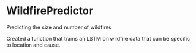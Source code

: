 # WildfirePredictor
Predicting the size and number of wildfires

Created a function that trains an LSTM on wildfire data that can be specific to location and cause.
